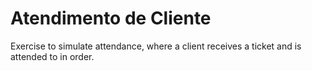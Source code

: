# Atendimento de Cliente

Exercise to simulate attendance, where a client receives a ticket and is attended to in order.
